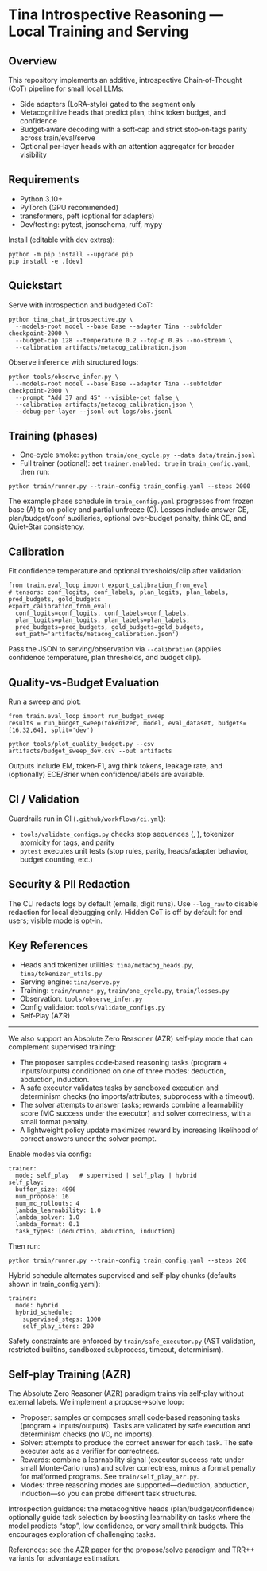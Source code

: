 Tina Introspective Reasoning — Local Training and Serving
=========================================================

Overview
--------
This repository implements an additive, introspective Chain‑of‑Thought (CoT) pipeline for small local LLMs:

- Side adapters (LoRA‑style) gated to the <think> segment only
- Metacognitive heads that predict plan, think token budget, and confidence
- Budget‑aware decoding with a soft‑cap and strict stop‑on‑tags parity across train/eval/serve
- Optional per‑layer heads with an attention aggregator for broader visibility

Requirements
------------
- Python 3.10+
- PyTorch (GPU recommended)
- transformers, peft (optional for adapters)
- Dev/testing: pytest, jsonschema, ruff, mypy

Install (editable with dev extras):

```
python -m pip install --upgrade pip
pip install -e .[dev]
```

Quickstart
----------
Serve with introspection and budgeted CoT:

```
python tina_chat_introspective.py \
  --models-root model --base Base --adapter Tina --subfolder checkpoint-2000 \
  --budget-cap 128 --temperature 0.2 --top-p 0.95 --no-stream \
  --calibration artifacts/metacog_calibration.json
```

Observe inference with structured logs:

```
python tools/observe_infer.py \
  --models-root model --base Base --adapter Tina --subfolder checkpoint-2000 \
  --prompt "Add 37 and 45" --visible-cot false \
  --calibration artifacts/metacog_calibration.json \
  --debug-per-layer --jsonl-out logs/obs.jsonl
```

Training (phases)
-----------------
- One‑cycle smoke: `python train/one_cycle.py --data data/train.jsonl`
- Full trainer (optional): set `trainer.enabled: true` in `train_config.yaml`, then run:

```
python train/runner.py --train-config train_config.yaml --steps 2000
```

The example phase schedule in `train_config.yaml` progresses from frozen base (A) to on‑policy and partial unfreeze (C). Losses include answer CE, plan/budget/conf auxiliaries, optional over‑budget penalty, think CE, and Quiet‑Star consistency.

Calibration
-----------
Fit confidence temperature and optional thresholds/clip after validation:

```
from train.eval_loop import export_calibration_from_eval
# tensors: conf_logits, conf_labels, plan_logits, plan_labels, pred_budgets, gold_budgets
export_calibration_from_eval(
  conf_logits=conf_logits, conf_labels=conf_labels,
  plan_logits=plan_logits, plan_labels=plan_labels,
  pred_budgets=pred_budgets, gold_budgets=gold_budgets,
  out_path='artifacts/metacog_calibration.json')
```

Pass the JSON to serving/observation via `--calibration` (applies confidence temperature, plan thresholds, and budget clip).

Quality‑vs‑Budget Evaluation
----------------------------
Run a sweep and plot:

```
from train.eval_loop import run_budget_sweep
results = run_budget_sweep(tokenizer, model, eval_dataset, budgets=[16,32,64], split='dev')

python tools/plot_quality_budget.py --csv artifacts/budget_sweep_dev.csv --out artifacts
```

Outputs include EM, token‑F1, avg think tokens, leakage rate, and (optionally) ECE/Brier when confidence/labels are available.

CI / Validation
---------------
Guardrails run in CI (`.github/workflows/ci.yml`):

- `tools/validate_configs.py` checks stop sequences (</answer>, </think>), tokenizer atomicity for tags, and parity
- `pytest` executes unit tests (stop rules, parity, heads/adapter behavior, budget counting, etc.)

Security & PII Redaction
------------------------
The CLI redacts logs by default (emails, digit runs). Use `--log_raw` to disable redaction for local debugging only. Hidden CoT is off by default for end users; visible mode is opt‑in.

Key References
--------------
- Heads and tokenizer utilities: `tina/metacog_heads.py`, `tina/tokenizer_utils.py`
- Serving engine: `tina/serve.py`
- Training: `train/runner.py`, `train/one_cycle.py`, `train/losses.py`
- Observation: `tools/observe_infer.py`
- Config validator: `tools/validate_configs.py`
- Self‑Play (AZR)
-----------------
We also support an Absolute Zero Reasoner (AZR) self‑play mode that can complement supervised training:

- The proposer samples code‑based reasoning tasks (program + inputs/outputs) conditioned on one of three modes: deduction, abduction, induction.
- A safe executor validates tasks by sandboxed execution and determinism checks (no imports/attributes; subprocess with a timeout).
- The solver attempts to answer tasks; rewards combine a learnability score (MC success under the executor) and solver correctness, with a small format penalty.
- A lightweight policy update maximizes reward by increasing likelihood of correct answers under the solver prompt.

Enable modes via config:

```
trainer:
  mode: self_play   # supervised | self_play | hybrid
self_play:
  buffer_size: 4096
  num_propose: 16
  num_mc_rollouts: 4
  lambda_learnability: 1.0
  lambda_solver: 1.0
  lambda_format: 0.1
  task_types: [deduction, abduction, induction]
```

Then run:

```
python train/runner.py --train-config train_config.yaml --steps 200
```

Hybrid schedule alternates supervised and self‑play chunks (defaults shown in train_config.yaml):

```
trainer:
  mode: hybrid
  hybrid_schedule:
    supervised_steps: 1000
    self_play_iters: 200
```

Safety constraints are enforced by `train/safe_executor.py` (AST validation, restricted builtins, sandboxed subprocess, timeout, determinism).

Self‑play Training (AZR)
------------------------
The Absolute Zero Reasoner (AZR) paradigm trains via self‑play without external labels. We implement a propose→solve loop:

- Proposer: samples or composes small code‑based reasoning tasks (program + inputs/outputs). Tasks are validated by safe execution and determinism checks (no I/O, no imports).
- Solver: attempts to produce the correct answer for each task. The safe executor acts as a verifier for correctness.
- Rewards: combine a learnability signal (executor success rate under small Monte‑Carlo runs) and solver correctness, minus a format penalty for malformed programs. See `train/self_play_azr.py`.
- Modes: three reasoning modes are supported—deduction, abduction, induction—so you can probe different task structures.

Introspection guidance: the metacognitive heads (plan/budget/confidence) optionally guide task selection by boosting learnability on tasks where the model predicts “stop”, low confidence, or very small think budgets. This encourages exploration of challenging tasks.

References: see the AZR paper for the propose/solve paradigm and TRR++ variants for advantage estimation.
